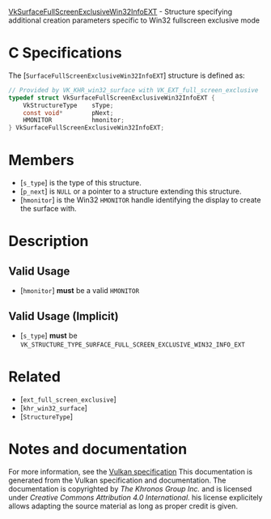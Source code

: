 [VkSurfaceFullScreenExclusiveWin32InfoEXT](https://www.khronos.org/registry/vulkan/specs/1.3-extensions/man/html/VkSurfaceFullScreenExclusiveWin32InfoEXT.html) - Structure specifying additional creation parameters specific to Win32 fullscreen exclusive mode

# C Specifications
The [`SurfaceFullScreenExclusiveWin32InfoEXT`] structure is defined as:
```c
// Provided by VK_KHR_win32_surface with VK_EXT_full_screen_exclusive
typedef struct VkSurfaceFullScreenExclusiveWin32InfoEXT {
    VkStructureType    sType;
    const void*        pNext;
    HMONITOR           hmonitor;
} VkSurfaceFullScreenExclusiveWin32InfoEXT;
```

# Members
- [`s_type`] is the type of this structure.
- [`p_next`] is `NULL` or a pointer to a structure extending this structure.
- [`hmonitor`] is the Win32 `HMONITOR` handle identifying the display to create the surface with.

# Description
## Valid Usage
-  [`hmonitor`] **must**  be a valid `HMONITOR`

## Valid Usage (Implicit)
-  [`s_type`] **must**  be `VK_STRUCTURE_TYPE_SURFACE_FULL_SCREEN_EXCLUSIVE_WIN32_INFO_EXT`

# Related
- [`ext_full_screen_exclusive`]
- [`khr_win32_surface`]
- [`StructureType`]

# Notes and documentation
For more information, see the [Vulkan specification](https://www.khronos.org/registry/vulkan/specs/1.3-extensions/html/vkspec.html)
This documentation is generated from the Vulkan specification and documentation.
The documentation is copyrighted by *The Khronos Group Inc.* and is licensed under *Creative Commons Attribution 4.0 International*.
his license explicitely allows adapting the source material as long as proper credit is given.
        